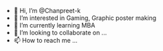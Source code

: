 - 👋 Hi, I’m @Chanpreet-k
- 👀 I’m interested in Gaming, Graphic poster making
- 🌱 I’m currently learning MBA 
- 💞️ I’m looking to collaborate on ...
- 📫 How to reach me ...

<!---
Chanpreet-k/Chanpreet-k is a ✨ special ✨ repository because its `README.md` (this file) appears on your GitHub profile.
You can click the Preview link to take a look at your changes.
--->
